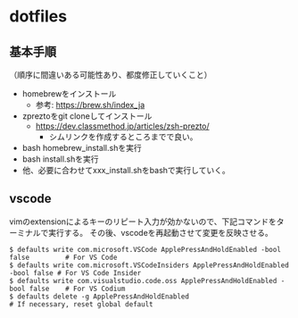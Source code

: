# dotfiles

## 基本手順
（順序に間違いある可能性あり、都度修正していくこと）
- homebrewをインストール
	- 参考: https://brew.sh/index_ja
- zpreztoをgit cloneしてインストール
  - https://dev.classmethod.jp/articles/zsh-prezto/
	- シムリンクを作成するところまでで良い。
- bash homebrew_install.shを実行
- bash install.shを実行
- 他、必要に合わせてxxx_install.shをbashで実行していく。

## vscode

vimのextensionによるキーのリピート入力が効かないので、下記コマンドをターミナルで実行する。
その後、vscodeを再起動させて変更を反映させる。

```
$ defaults write com.microsoft.VSCode ApplePressAndHoldEnabled -bool false         # For VS Code
$ defaults write com.microsoft.VSCodeInsiders ApplePressAndHoldEnabled -bool false # For VS Code Insider
$ defaults write com.visualstudio.code.oss ApplePressAndHoldEnabled -bool false    # For VS Codium
$ defaults delete -g ApplePressAndHoldEnabled                                      # If necessary, reset global default
```
